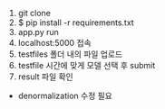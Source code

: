 1. git clone 
2. $ pip install -r requirements.txt
3. app.py run
4. localhost:5000 접속
5. testfiles 폴더 내의 파일 업로드 
6. testfile 시간에 맞게 모델 선택 후 submit
7. result 파일 확인

* denormalization 수정 필요
